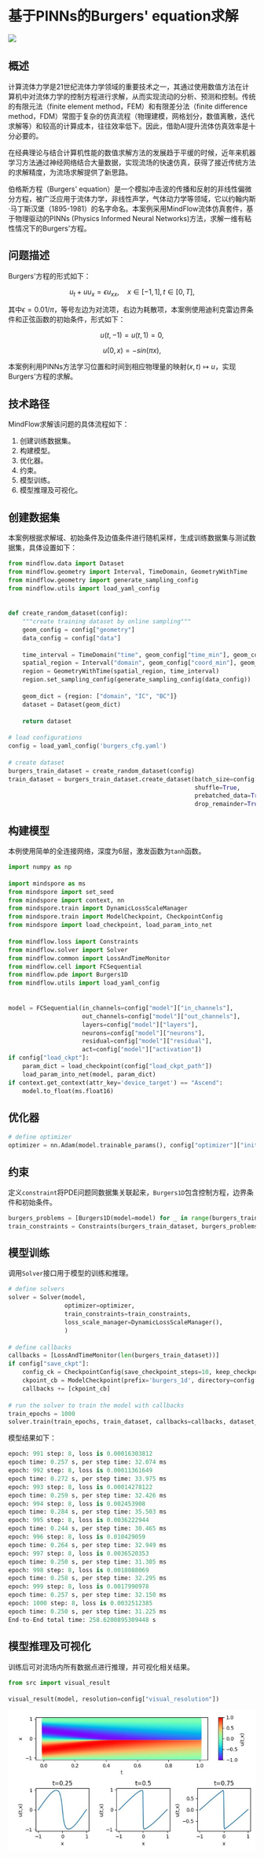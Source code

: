 # 基于PINNs的Burgers' equation求解

<a href="https://gitee.com/mindspore/docs/blob/master/docs/mindflow/docs/source_zh_cn/physics_driven/burgers.md" target="_blank"><img src="https://mindspore-website.obs.cn-north-4.myhuaweicloud.com/website-images/master/resource/_static/logo_source.png"></a>

## 概述

计算流体力学是21世纪流体力学领域的重要技术之一，其通过使用数值方法在计算机中对流体力学的控制方程进行求解，从而实现流动的分析、预测和控制。传统的有限元法（finite element method，FEM）和有限差分法（finite difference method，FDM）常囿于复杂的仿真流程（物理建模，网格划分，数值离散，迭代求解等）和较高的计算成本，往往效率低下。因此，借助AI提升流体仿真效率是十分必要的。

在经典理论与结合计算机性能的数值求解方法的发展趋于平缓的时候，近年来机器学习方法通过神经网络结合大量数据，实现流场的快速仿真，获得了接近传统方法的求解精度，为流场求解提供了新思路。

伯格斯方程（Burgers' equation）是一个模拟冲击波的传播和反射的非线性偏微分方程，被广泛应用于流体力学，非线性声学，气体动力学等领域，它以约翰内斯·马丁斯汉堡（1895-1981）的名字命名。本案例采用MindFlow流体仿真套件，基于物理驱动的PINNs (Physics Informed Neural Networks)方法，求解一维有粘性情况下的Burgers'方程。

## 问题描述

Burgers'方程的形式如下：

$$
u_t + uu_x = \epsilon u_{xx}, \quad x \in[-1,1], t \in[0, T],
$$

其中$\epsilon=0.01/\pi$，等号左边为对流项，右边为耗散项，本案例使用迪利克雷边界条件和正弦函数的初始条件，形式如下：

$$
u(t, -1) = u(t, 1) = 0,
$$

$$
u(0, x) = -sin(\pi x),
$$

本案例利用PINNs方法学习位置和时间到相应物理量的映射$(x, t) \mapsto u$，实现Burgers'方程的求解。

## 技术路径

MindFlow求解该问题的具体流程如下：

1. 创建训练数据集。
2. 构建模型。
3. 优化器。
4. 约束。
5. 模型训练。
6. 模型推理及可视化。

## 创建数据集

本案例根据求解域、初始条件及边值条件进行随机采样，生成训练数据集与测试数据集，具体设置如下：

```python
from mindflow.data import Dataset
from mindflow.geometry import Interval, TimeDomain, GeometryWithTime
from mindflow.geometry import generate_sampling_config
from mindflow.utils import load_yaml_config


def create_random_dataset(config):
    """create training dataset by online sampling"""
    geom_config = config["geometry"]
    data_config = config["data"]

    time_interval = TimeDomain("time", geom_config["time_min"], geom_config["time_max"])
    spatial_region = Interval("domain", geom_config["coord_min"], geom_config["coord_max"])
    region = GeometryWithTime(spatial_region, time_interval)
    region.set_sampling_config(generate_sampling_config(data_config))

    geom_dict = {region: ["domain", "IC", "BC"]}
    dataset = Dataset(geom_dict)

    return dataset

# load configurations
config = load_yaml_config('burgers_cfg.yaml')

# create dataset
burgers_train_dataset = create_random_dataset(config)
train_dataset = burgers_train_dataset.create_dataset(batch_size=config["train_batch_size"],
                                                     shuffle=True,
                                                     prebatched_data=True,
                                                     drop_remainder=True)
```

## 构建模型

本例使用简单的全连接网络，深度为6层，激发函数为`tanh`函数。

```python
import numpy as np

import mindspore as ms
from mindspore import set_seed
from mindspore import context, nn
from mindspore.train import DynamicLossScaleManager
from mindspore.train import ModelCheckpoint, CheckpointConfig
from mindspore import load_checkpoint, load_param_into_net

from mindflow.loss import Constraints
from mindflow.solver import Solver
from mindflow.common import LossAndTimeMonitor
from mindflow.cell import FCSequential
from mindflow.pde import Burgers1D
from mindflow.utils import load_yaml_config


model = FCSequential(in_channels=config["model"]["in_channels"],
                     out_channels=config["model"]["out_channels"],
                     layers=config["model"]["layers"],
                     neurons=config["model"]["neurons"],
                     residual=config["model"]["residual"],
                     act=config["model"]["activation"])
if config["load_ckpt"]:
    param_dict = load_checkpoint(config["load_ckpt_path"])
    load_param_into_net(model, param_dict)
if context.get_context(attr_key='device_target') == "Ascend":
    model.to_float(ms.float16)
```

## 优化器

```python
# define optimizer
optimizer = nn.Adam(model.trainable_params(), config["optimizer"]["initial_lr"])
```

## 约束

定义`constraint`将PDE问题同数据集关联起来，`Burgers1D`包含控制方程，边界条件和初始条件。

```python
burgers_problems = [Burgers1D(model=model) for _ in range(burgers_train_dataset.num_dataset)]
train_constraints = Constraints(burgers_train_dataset, burgers_problems)
```

## 模型训练

调用`Solver`接口用于模型的训练和推理。

```python
# define solvers
solver = Solver(model,
                optimizer=optimizer,
                train_constraints=train_constraints,
                loss_scale_manager=DynamicLossScaleManager(),
                )

# define callbacks
callbacks = [LossAndTimeMonitor(len(burgers_train_dataset))]
if config["save_ckpt"]:
    config_ck = CheckpointConfig(save_checkpoint_steps=10, keep_checkpoint_max=2)
    ckpoint_cb = ModelCheckpoint(prefix='burgers_1d', directory=config["save_ckpt_path"], config=config_ck)
    callbacks += [ckpoint_cb]

# run the solver to train the model with callbacks
train_epochs = 1000
solver.train(train_epochs, train_dataset, callbacks=callbacks, dataset_sink_mode=True)

```

模型结果如下：

```python
epoch: 991 step: 8, loss is 0.00016303812
epoch time: 0.257 s, per step time: 32.074 ms
epoch: 992 step: 8, loss is 0.00011361649
epoch time: 0.272 s, per step time: 33.975 ms
epoch: 993 step: 8, loss is 0.00014278122
epoch time: 0.259 s, per step time: 32.426 ms
epoch: 994 step: 8, loss is 0.002453908
epoch time: 0.284 s, per step time: 35.503 ms
epoch: 995 step: 8, loss is 0.0036222944
epoch time: 0.244 s, per step time: 30.465 ms
epoch: 996 step: 8, loss is 0.010429059
epoch time: 0.264 s, per step time: 32.949 ms
epoch: 997 step: 8, loss is 0.0036520353
epoch time: 0.250 s, per step time: 31.305 ms
epoch: 998 step: 8, loss is 0.0018088069
epoch time: 0.258 s, per step time: 32.295 ms
epoch: 999 step: 8, loss is 0.0017990978
epoch time: 0.257 s, per step time: 32.150 ms
epoch: 1000 step: 8, loss is 0.0032512385
epoch time: 0.250 s, per step time: 31.225 ms
End-to-End total time: 258.6200895309448 s
```

## 模型推理及可视化

训练后可对流场内所有数据点进行推理，并可视化相关结果。

```python
from src import visual_result

visual_result(model, resolution=config["visual_resolution"])
```

![PINNS结果](images/result.jpg)